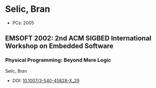 # Selic, Bran

* PCs: 2005

## EMSOFT 2002: 2nd ACM SIGBED International Workshop on Embedded Software

### Physical Programming: Beyond Mere Logic
Selic, Bran
* DOI: [10.1007/3-540-45828-X_29](https://doi.org/10.1007/3-540-45828-X_29)

